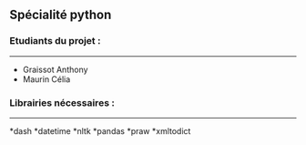 ## Spécialité python 

### Etudiants du projet : 
-----------------------------------------

* Graissot Anthony
* Maurin Célia 

### Librairies nécessaires : 
-----------------------------------------

*dash
*datetime
*nltk
*pandas
*praw
*xmltodict
